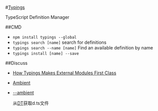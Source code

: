 #[Typings](https://github.com/typings/typings)

TypeScript Definition Manager

##CMD

+ `npm install typings --global`
+ `typings search [name]` search for definitions
+ `typings search --name [name]` Find an available definition by name
+ `typings install [name] --save` 

##Discuss

+ [How Typings Makes External Modules First Class](https://github.com/typings/typings/blob/master/docs/external-modules.md)
+ [Ambient](https://github.com/typings/typings/issues/152)
+ [--ambient](https://github.com/typings/typings/issues/278)

  从[DT](https://github.com/DefinitelyTyped/DefinitelyTyped)获取d.ts文件